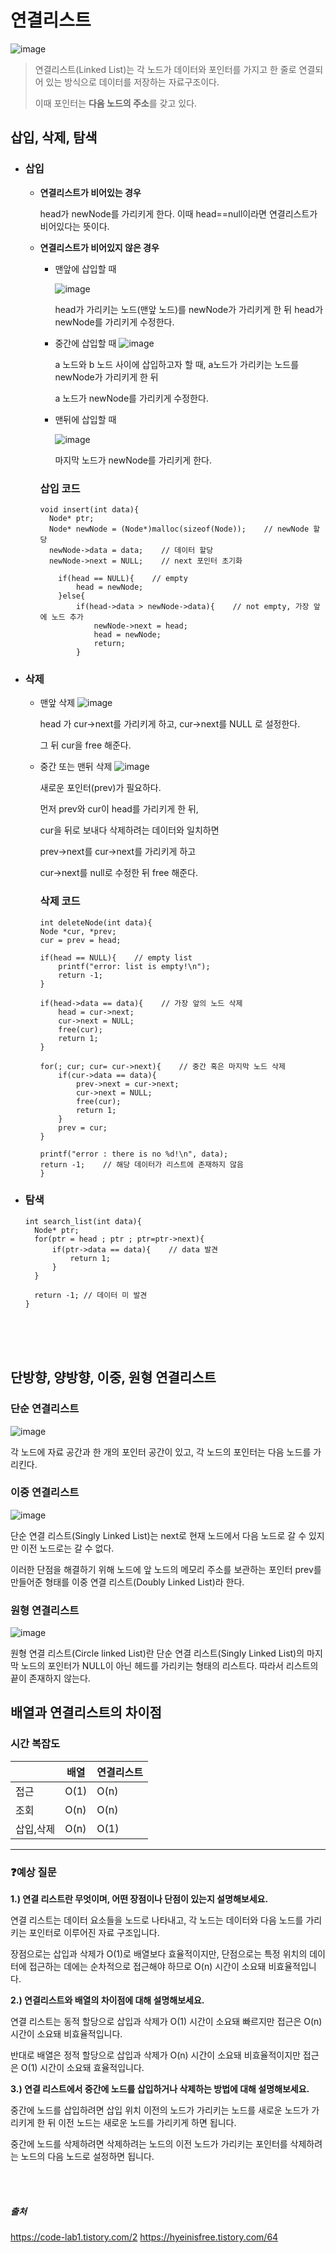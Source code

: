 # 연결리스트

![image](https://github.com/dlrkdus/CS_STUDY/assets/99721126/fd165359-a1aa-4ebc-a7da-48c05212436d)

>연결리스트(Linked List)는 각 노드가 데이터와 포인터를 가지고 한 줄로 연결되어 있는 방식으로 데이터를 저장하는 자료구조이다.
>
>이때 포인터는 **다음 노드의 주소**를 갖고 있다.


## 삽입, 삭제, 탐색
- ### 삽입
  - **연결리스트가 비어있는 경우**
    
    
      head가 newNode를 가리키게 한다. 이때 head==null이라면 연결리스트가 비어있다는 뜻이다. 
  - **연결리스트가 비어있지 않은 경우**
 
      - 맨앞에 삽입할 때
        
        ![image](https://github.com/dlrkdus/CS_STUDY/assets/99721126/34f255ef-8cb4-423f-aaa4-3389dc1705ea)
        
          head가 가리키는 노드(맨앞 노드)를 newNode가 가리키게 한 뒤 head가 newNode를 가리키게 수정한다.
      - 중간에 삽입할 때
        ![image](https://github.com/dlrkdus/CS_STUDY/assets/99721126/a96bc0c6-782d-455b-ad97-a12c39652399)
      
          a 노드와 b 노드 사이에 삽입하고자 할 때, a노드가 가리키는 노드를 newNode가 가리키게 한 뒤
        
          a 노드가 newNode를 가리키게 수정한다.

      - 맨뒤에 삽입할 때
   
        ![image](https://github.com/dlrkdus/CS_STUDY/assets/99721126/930f20ef-9c7b-46c6-b680-4e0ef87a36b3)

        마지막 노드가 newNode를 가리키게 한다.
 
       ### 삽입 코드 ###

        void insert(int data){
          Node* ptr;
          Node* newNode = (Node*)malloc(sizeof(Node));    // newNode 할당 
          newNode->data = data;    // 데이터 할당 
          newNode->next = NULL;    // next 포인터 초기화

            if(head == NULL){    // empty
                head = newNode;
            }else{
                if(head->data > newNode->data){    // not empty, 가장 앞에 노드 추가 
                    newNode->next = head;
                    head = newNode;
                    return;
                }

- ### 삭제
  - 맨앞 삭제
    ![image](https://github.com/dlrkdus/CS_STUDY/assets/99721126/c80fb6a1-f5fc-406a-81dc-7a952181d65f)

    head 가 cur->next를 가리키게 하고, cur->next를 NULL 로 설정한다.

    그 뒤 cur을 free 해준다.

  - 중간 또는 맨뒤 삭제
    ![image](https://github.com/dlrkdus/CS_STUDY/assets/99721126/855b25cd-359e-4e68-a920-a3fc23122f0a)

    새로운 포인터(prev)가 필요하다.

    먼저 prev와 cur이 head를 가리키게 한 뒤,

    cur을 뒤로 보내다 삭제하려는 데이터와 일치하면

    prev->next를 cur->next를 가리키게 하고

    cur->next를 null로 수정한 뒤 free 해준다.
 
    ### 삭제 코드 ###
    ```
    int deleteNode(int data){
    Node *cur, *prev;
    cur = prev = head;
    
    if(head == NULL){    // empty list 
        printf("error: list is empty!\n");
        return -1;
    }        
    
    if(head->data == data){    // 가장 앞의 노드 삭제
        head = cur->next;
        cur->next = NULL;
        free(cur);
        return 1;
    }
    
    for(; cur; cur= cur->next){    // 중간 혹은 마지막 노드 삭제
        if(cur->data == data){
            prev->next = cur->next;
            cur->next = NULL;
            free(cur);
            return 1;
        }
        prev = cur;
    }
    
    printf("error : there is no %d!\n", data);
    return -1;    // 해당 데이터가 리스트에 존재하지 않음 
    }

- ### 탐색
  ```
  int search_list(int data){
    Node* ptr;
    for(ptr = head ; ptr ; ptr=ptr->next){
        if(ptr->data == data){    // data 발견  
            return 1;
        }
    }
    
    return -1; // 데이터 미 발견 
  }
<br><br><br>
## 단방향, 양방향, 이중, 원형 연결리스트

### 단순 연결리스트

![image](https://github.com/dlrkdus/CS_STUDY/assets/99721126/73bf8569-a767-4b53-83f8-1d8b5028706f)

각 노드에 자료 공간과 한 개의 포인터 공간이 있고, 각 노드의 포인터는 다음 노드를 가리킨다.

### 이중 연결리스트

![image](https://github.com/dlrkdus/CS_STUDY/assets/99721126/4b5f3c04-8408-4b9e-9181-213185d34260)

단순 연결 리스트(Singly Linked List)는 next로 현재 노드에서 다음 노드로 갈 수 있지만 이전 노드로는 갈 수 없다. 

이러한 단점을 해결하기 위해 노드에 앞 노드의 메모리 주소를 보관하는 포인터 prev를 만들어준 형태를 이중 연결 리스트(Doubly Linked List)라 한다.

### 원형 연결리스트

![image](https://github.com/dlrkdus/CS_STUDY/assets/99721126/bf4fd7ac-c457-4a4c-8170-46fe113d2059)

원형 연결 리스트(Circle linked List)란 단순 연결 리스트(Singly Linked List)의 마지막 노드의 포인터가 NULL이 아닌 헤드를 가리키는 형태의 리스트다. 따라서 리스트의 끝이 존재하지 않는다.

## 배열과 연결리스트의 차이점

### 시간 복잡도

||배열|연결리스트|
|------|---|---|
|접근|O(1)|O(n)|
|조회|O(n)|O(n)|
|삽입,삭제|O(n)|O(1)|

<hr>

### ❓예상 질문

**1.) 연결 리스트란 무엇이며, 어떤 장점이나 단점이 있는지 설명해보세요.**

연결 리스트는 데이터 요소들을 노드로 나타내고, 각 노드는 데이터와 다음 노드를 가리키는 포인터로 이루어진 자료 구조입니다. 

장점으로는 삽입과 삭제가 O(1)로 배열보다 효율적이지만, 단점으로는 특정 위치의 데이터에 접근하는 데에는 순차적으로 접근해야 하므로 O(n) 시간이 소요돼 비효율적입니다.

**2.) 연결리스트와 배열의 차이점에 대해 설명해보세요.**

연결 리스트는 동적 할당으로 삽입과 삭제가 O(1) 시간이 소요돼 빠르지만 접근은 O(n) 시간이 소요돼 비효율적입니다.

반대로 배열은 정적 할당으로 삽입과 삭제가 O(n) 시간이 소요돼 비효율적이지만 접근은 O(1) 시간이 소요돼 효율적입니다.

**3.) 연결 리스트에서 중간에 노드를 삽입하거나 삭제하는 방법에 대해 설명해보세요.**

중간에 노드를 삽입하려면 삽입 위치 이전의 노드가 가리키는 노드를 새로운 노드가 가리키게 한 뒤 이전 노드는 새로운 노드를 가리키게 하면 됩니다.

중간에 노드를 삭제하려면 삭제하려는 노드의 이전 노드가 가리키는 포인터를 삭제하려는 노드의 다음 노드로 설정하면 됩니다.

<br><br>

##### 출처
https://code-lab1.tistory.com/2 
https://hyeinisfree.tistory.com/64

